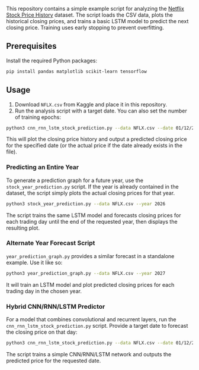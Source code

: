 This repository contains a simple example script for analyzing the [Netflix Stock Price History](https://www.kaggle.com/datasets/adilshamim8/netflix-stock-price-history) dataset. The script loads the CSV data, plots the historical closing prices, and trains a basic LSTM model to predict the next closing price. Training uses early stopping to prevent overfitting.

## Prerequisites

Install the required Python packages:

```bash
pip install pandas matplotlib scikit-learn tensorflow
```

## Usage

1. Download `NFLX.csv` from Kaggle and place it in this repository.
2. Run the analysis script with a target date. You can also set the number of training epochs:

```bash
python3 cnn_rnn_lstm_stock_prediction.py --data NFLX.csv --date 01/12/2025 --epochs 15
```

This will plot the closing price history and output a predicted closing price for the specified date (or the actual price if the date already exists in the file).

### Predicting an Entire Year

To generate a prediction graph for a future year, use the `stock_year_prediction.py` script. If the year is already contained in the dataset, the script simply plots the actual closing prices for that year.

```bash
python3 stock_year_prediction.py --data NFLX.csv --year 2026
```

The script trains the same LSTM model and forecasts closing prices for each trading day until the end of the requested year, then displays the resulting plot.

### Alternate Year Forecast Script

`year_prediction_graph.py` provides a similar forecast in a standalone example.
Use it like so:

```bash
python3 year_prediction_graph.py --data NFLX.csv --year 2027
```

It will train an LSTM model and plot predicted closing prices for each trading day in the chosen year.

### Hybrid CNN/RNN/LSTM Predictor

For a model that combines convolutional and recurrent layers, run the
`cnn_rnn_lstm_stock_prediction.py` script. Provide a target date to forecast
the closing price on that day:

```bash
python3 cnn_rnn_lstm_stock_prediction.py --data NFLX.csv --date 01/12/2025
```

The script trains a simple CNN/RNN/LSTM network and outputs the predicted price
for the requested date.

